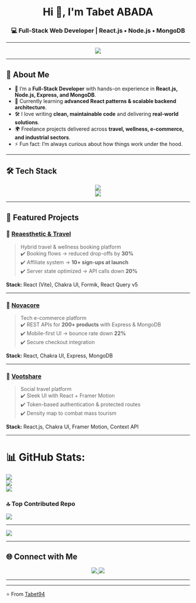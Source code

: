 
<h1 align="center">Hi 👋, I'm Tabet ABADA </h1>
<h3 align="center">💻 Full-Stack Web Developer | React.js • Node.js • MongoDB</h3>

---

<p align="center">
  <img src="https://readme-typing-svg.herokuapp.com?size=20&duration=4000&color=00ADB5&center=true&vCenter=true&lines=Building+scalable+modern+apps;Full-Stack+Web+Developer;React.js+%7C+Node.js+%7C+MongoDB;Always+learning+%26+sharing" />
</p>

---

## 🚀 About Me  

- 🔭 I’m a **Full-Stack Developer** with hands-on experience in **React.js, Node.js, Express, and MongoDB**.  
- 🌱 Currently learning **advanced React patterns & scalable backend architecture**.  
- 🛠️ I love writing **clean, maintainable code** and delivering **real-world solutions**.  
- 🌍 Freelance projects delivered across **travel, wellness, e-commerce, and industrial sectors**.  
- ⚡ Fun fact: I’m always curious about how things work under the hood.  

---

## 🛠 Tech Stack  

<p align="center">
  <img src="https://skillicons.dev/icons?i=react,nodejs,express,mongodb,js,ts,html,css,git,vite" />
  <br/>
  <img src="https://skillicons.dev/icons?i=postman,figma,linux,bootstrap" />
</p>  

---

## 📌 Featured Projects  

### 🔹 [Reaesthetic & Travel](#)  
> Hybrid travel & wellness booking platform  
✔️ Booking flows → reduced drop-offs by **30%**  
✔️ Affiliate system → **10+ sign-ups at launch**  
✔️ Server state optimized → API calls down **20%**  

**Stack:** React (Vite), Chakra UI, Formik, React Query v5  

---

### 🔹 [Novacore](#)  
> Tech e-commerce platform  
✔️ REST APIs for **200+ products** with Express & MongoDB  
✔️ Mobile-first UI → bounce rate down **22%**  
✔️ Secure checkout integration  

**Stack:** React, Chakra UI, Express, MongoDB  

---

### 🔹 [Vootshare](#)  
> Social travel platform  
✔️ Sleek UI with React + Framer Motion  
✔️ Token-based authentication & protected routes  
✔️ Density map to combat mass tourism  

**Stack:** React.js, Chakra UI, Framer Motion, Context API  

---



# 📊 GitHub Stats:
![](https://github-readme-stats.vercel.app/api?username=Tabet94&theme=dark&hide_border=false&include_all_commits=false&count_private=false)<br/>
![](https://nirzak-streak-stats.vercel.app/?user=Tabet94&theme=dark&hide_border=false)<br/>
![](https://github-readme-stats.vercel.app/api/top-langs/?username=Tabet94&theme=dark&hide_border=false&include_all_commits=false&count_private=false&layout=compact)

### 🔝 Top Contributed Repo
![](https://github-contributor-stats.vercel.app/api?username=Tabet94&limit=5&theme=dark&combine_all_yearly_contributions=true)

---
[![](https://visitcount.itsvg.in/api?id=Tabet94&icon=0&color=0)](https://visitcount.itsvg.in)


---

## 🌐 Connect with Me  

<p align="center">
  <a href="www.linkedin.com/in/tabet-abada-870ba9225" target="_blank">
    <img src="https://img.shields.io/badge/LinkedIn-%230077B5.svg?&style=for-the-badge&logo=linkedin&logoColor=white" />
  </a>
  <a href="https://portfolio-xi-teal-amu701ijru.vercel.app" target="_blank">
    <img src="https://img.shields.io/badge/Portfolio-000000?style=for-the-badge&logo=vercel&logoColor=white" />
  </a>
</p>

---


---
⭐️ From [Tabet94](https://github.com/Tabet94)  
